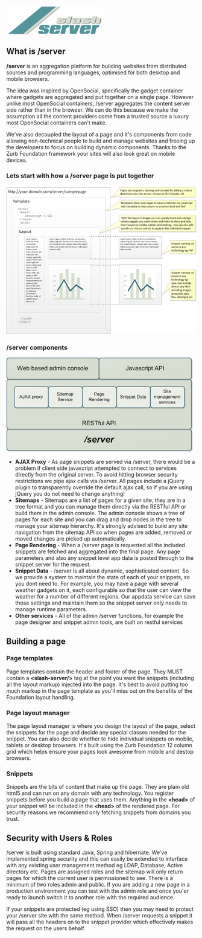 ![/server logo](https://github.com/Footprint-Labs/slash-server/blob/master/doc/banner_logo.png?raw=true)
## What is /server
**/server** is an aggregation platform for building websites from distributed sources and programming languages, optimised for both desktop and mobile browsers. 

The idea was inspired by OpenSocial, specifically the gadget container where gadgets are aggregated and put together on a single page.  However unlike most OpenSocial containers, /server aggregates the content server side rather than in the browser.  We can do this because we make the assumption all the content providers come from a trusted source a luxury most OpenSocial containers can't make.

We've also decoupled the layout of a page and it's components from code allowing non-technical people to build and manage websites and freeing up the developers to focus on building dynamic components.  Thanks to the Zurb Foundation framework your sites will also look great on mobile devices.

### Lets start with how a /server page is put together

![The anatomy of a /server page](https://github.com/Footprint-Labs/slash-server/blob/master/doc/page_anatomy.png?raw=true)

### /server components
![/server components](https://github.com/Footprint-Labs/slash-server/blob/master/doc/server-components.png?raw=true)

* **AJAX Proxy** - As page snippets are served via /server, there would be a problem if client side javascript attempted to connect to services directly from the original server. To avoid hitting browser security restrictions we pipe ajax calls via /server. All pages include a jQuery plugin to transparently override the default ajax call, so if you are using jQuery you do not need to change anything!
* **Sitemaps** - Sitemaps are a list of pages for a given site, they are in a tree format and you can manage them directly via the RESTful API or build them in the admin console. The admin console shows a tree of pages for each site and you can drag and drop nodes in the tree to manage your sitemap hierarchy.  It's strongly advised to build any site navigation from the sitemap API so when pages are added, removed or moved changes are picked up automatically.
* **Page Rendering** - When a /server page is requested all the included snippets are fetched and aggregated into the final page. Any page parameters and also any snippet level app data is posted through to the snippet server for the request.
* **Snippet Data** - /server is all about dynamic, sophisticated content. So we provide a system to maintain the state of each of your snippets, so you dont need to. For example, you may have a page with several weather gadgets on it, each configurable so that the user can view the weather for a number of different regions. Our appdata service can save those settings and maintain them so the snippet server only needs to manage runtime parameters.
* **Other services** - All of the admin /server functions, for example the page designer and snippet admin tools, are built on restful services

## Building a page
### Page templates
Page templates contain the header and footer of the page.  They MUST contain a **&lt;slash-server/&gt;** tag at the point you want the snippets (including all the layout markup) injected into the page.  It's best to avoid putting too much markup in the page template as you'll miss out on the benefits of the Foundation layout handling. 

### Page layout manager
The page layout manager is where you design the layout of the page, select the snippets for the page and decide any special classes needed for the snippet.  You can also decide whether to hide individual snippets on mobile, tablets or desktop browsers.  It's built using the Zurb Foundation 12 column grid which helps ensure your pages look awesome from mobile and destop browsers.

### Snippets
Snippets are the bits of content that make up the page.  They are plain old html5 and can run on any domain with any technology.  You register snippets before you build a page that uses them. Anything in the **&lt;head&gt;** of your snippet will be included in the **&lt;head&gt;** of the rendered page. For security reasons we recommend only fetching snippets from domains you trust.

## Security with Users & Roles
/server is built using standard Java, Spring and hibernate.  We've implemented spring security and this can easily be extended to interface with any existing user management method eg LDAP, Database, Active directory etc.  Pages are assigned roles and the sitemap will only return pages for which the current user is permissioned to see.  There is a minimum of two roles admin and public.  If you are adding a new page in a production environment you can test with the admin role and once you'er ready to launch switch it to another role with the required audience.  

If your snippets are protected (eg using SSO) then you may need to protect your /server site with the same method.  When /server requests a snippet it will pass all the headers on to the snippet provider which effectively makes the request on the users behalf.  
